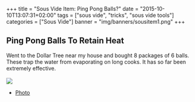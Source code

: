 +++
title = "Sous Vide Item: Ping Pong Balls?"
date = "2015-10-10T13:07:31+02:00"
tags = ["sous vide", "tricks", "sous vide tools"]
categories = ["Sous Vide"]
banner = "img/banners/sousitem1.png"
+++

## Ping Pong Balls To Retain Heat

Went to the Dollar Tree near my house and bought 8 packages of 6 balls.
These trap the water from evaporating on long cooks.
It has so far been extremely effective.
<br>
<br>
![](/cook/img/banners/sousitem1.png)
<br>
* [Photo](https://goo.gl/photos/ekruZLH7MNbTUniB9)
